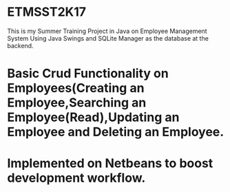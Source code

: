 # ETMSST2K17
This is my Summer Training Project in Java on Employee Management System Using Java Swings and SQLite Manager as the database at the backend.

# Basic Crud Functionality on Employees(Creating an Employee,Searching an Employee(Read),Updating an Employee and Deleting an Employee.

# Implemented on Netbeans to boost development workflow.

 

